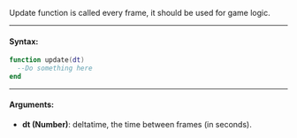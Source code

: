 Update function is called every frame, it should be used for game logic.

---

#### Syntax:
```lua
function update(dt)
  --Do something here
end
```

---

#### Arguments:

* **dt (Number)**: deltatime, the time between frames (in seconds).